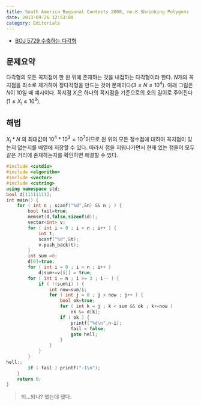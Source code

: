 ```yaml
---
title: South America Regional Contests 2008, no.K Shrinking Polygons
date: 2013-09-26 12:53:00
category: Editorials
---
```


* [BOJ 5729 수축하는 다각형](http://acmicpc.net/problem/5729)

## 문제요약

다각형의 모든 꼭지점이 한 원 위에 존재하는 것을 내접하는 다각형이라 한다. $N$개의 꼭지점을 최소로 제거하여 정다각형을 만드는 것이 문제이다$(3\leq{}N\leq{}10^4)$. 아래 그림은 $N$이 10일 때 예시이다. 꼭지점 $X_i$은 하나의 꼭지점을 기준으로의 호의 길이로 주어진다$(1\leq{}X_i\leq{}10^3)$. 


## 해법

$X_i * N$ 의 최대값이 $10^4 * 10^3 = 10^7$이므로 원 위의 모든 정수점에 대하여 꼭지점이 있는지 없는지를 배열에 저장할 수 있다. 따라서 점을 지워나가면서 현재 있는 점들이 모두 같은 거리에 존재하는지를 확인하면 해결할 수 있다.


```cpp
#include <cstdio>
#include <algorithm>
#include <vector>
#include <cstring>
using namespace std;
bool d[11111111];
int main() {
    for ( int n ; scanf("%d",&n) && n ; ) {
        bool fail=true;
        memset(d,false,sizeof(d));
        vector<int> v;
        for ( int i = 0 ; i < n ; i++ ) {
            int t;
            scanf("%d",&t);
            v.push_back(t);
        }
        int sum =0;
        d[0]=true;
        for ( int i = 0 ; i < n ; i++ )
            d[sum+=v[i]] = true;
        for ( int i = n ; i >= 3 ; i-- ) {
            if ( !(sum%i) ) {
                int now=sum/i;
                for ( int j = 0 ; j < now ; j++ ) {
                    bool ok=true;
                    for ( int k = j ; k < sum && ok ; k+=now )
                        ok &= d[k];
                    if ( ok ) {
                        printf("%d\n",n-i);
                        fail = false;
                        goto hell;
                    }
                }
            }
        }
hell:;
        if ( fail ) printf("-1\n");
    }
    return 0;
}
```

> 되...되나? 했는데 됐다.

